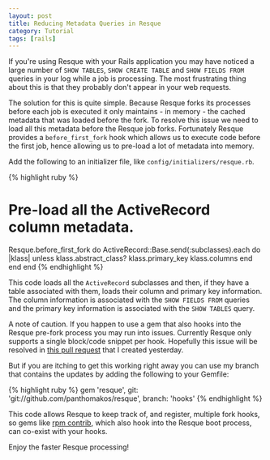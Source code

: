 ```yaml
---
layout: post
title: Reducing Metadata Queries in Resque
category: Tutorial
tags: [rails]
---
```


If you're using Resque with your Rails application you may have noticed a large
number of `SHOW TABLES`, `SHOW CREATE TABLE` and `SHOW FIELDS FROM` queries in
your log while a job is processing. The most frustrating thing about this is
that they probably don't appear in your web requests.

The solution for this is quite simple. Because Resque forks its processes before
each job is executed it only maintains - in memory - the cached metadata that
was loaded before the fork. To resolve this issue we need to load all this
metadata before the Resque job forks. Fortunately Resque provides a
`before_first_fork` hook which allows us to execute code before the first job,
hence allowing us to pre-load a lot of metadata into memory.

Add the following to an initializer file, like `config/initializers/resque.rb`.

{% highlight ruby %}
# Pre-load all the ActiveRecord column metadata.
Resque.before_first_fork do
  ActiveRecord::Base.send(:subclasses).each do |klass|
    unless klass.abstract_class?
      klass.primary_key
      klass.columns
    end
  end
end
{% endhighlight %}

This code loads all the `ActiveRecord` subclasses and then, if they have a table
associated with them, loads their column and primary key information. The column
information is associated with the `SHOW FIELDS FROM` queries and the primary
key information is associated with the `SHOW TABLES` query.

A note of caution. If you happen to use a gem that also hooks into the Resque
pre-fork process you may run into issues. Currently Resque only supports a
single block/code snippet per hook. Hopefully this issue will be resolved in
[this pull request][pull] that I created yesterday.

[pull]: https://github.com/defunkt/resque/pull/537

But if you are itching to get this working right away you can use my branch that
contains the updates by adding the following to your Gemfile:

{% highlight ruby %}
gem 'resque', git: 'git://github.com/panthomakos/resque', branch: 'hooks'
{% endhighlight %}

This code allows Resque to keep track of, and register, multiple fork hooks, so
gems like [rpm contrib][gem], which also hook into the Resque boot process, can
co-exist with your hooks.

[gem]: https://github.com/newrelic/rpm_contrib

Enjoy the faster Resque processing!
